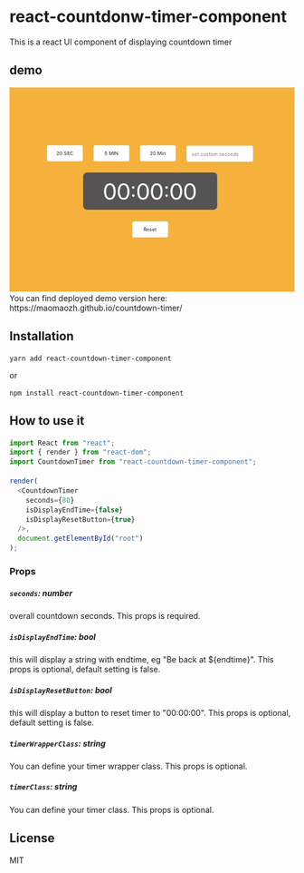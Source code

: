 # react-countdonw-timer-component

This is a react UI component of displaying countdown timer

## demo
<img src="https://github.com/maomaoZH/countdown-timer/blob/master/demo.gif" alt="demo" />
You can find deployed demo version here: https://maomaozh.github.io/countdown-timer/

## Installation

```
yarn add react-countdown-timer-component
```

or

```
npm install react-countdown-timer-component
```

## How to use it

```js
import React from "react";
import { render } from "react-dom";
import CountdownTimer from "react-countdown-timer-component";

render(
  <CountdownTimer
    seconds={80}
    isDisplayEndTime={false}
    isDisplayResetButton={true}
  />,
  document.getElementById("root")
);
```

### Props

##### `seconds`: number

overall countdown seconds. This props is required.

##### `isDisplayEndTime`: bool

this will display a string with endtime, eg "Be back at ${endtime}". This props is optional, default setting is false.

##### `isDisplayResetButton`: bool

this will display a button to reset timer to "00:00:00". This props is optional, default setting is false.

##### `timerWrapperClass`: string

You can define your timer wrapper class. This props is optional.

##### `timerClass`: string

You can define your timer class. This props is optional.

## License

MIT
